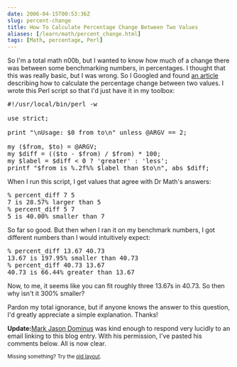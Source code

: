 ```yaml
--- 
date: 2006-04-15T00:53:36Z
slug: percent-change
title: How To Calculate Percentage Change Between Two Values
aliases: [/learn/math/percent_change.html]
tags: [Math, percentage, Perl]
---
```


<p>So I'm a total math n00b, but I wanted to know how much of a change there was between some benchmarking numbers, in percentages. I thought that this was really basic, but I was wrong. So I Googled and found <a href="http://mathforum.org/library/drmath/view/58083.html" title="Ask Dr. Math: Percent Change, Increase, Difference">an article</a> describing how to calculate the percentage change between two values. I wrote this Perl script so that I'd just have it in my toolbox:</p>

<pre>
#!/usr/local/bin/perl -w

use strict;

print &quot;\nUsage: $0 from to\n&quot; unless @ARGV == 2;

my ($from, $to) = @ARGV;
my $diff = (($to - $from) / $from) * 100;
my $label = $diff &lt; 0 ? &#x0027;greater&#x0027; : &#x0027;less&#x0027;;
printf &quot;$from is %.2f%% $label than $to\n&quot;, abs $diff;
</pre>

<p>When I run this script, I get values that agree with Dr Math's answers:</p>

<pre>
% percent_diff 7 5
7 is 28.57% larger than 5
% percent_diff 5 7
5 is 40.00% smaller than 7
</pre>

<p>So far so good. But then when I ran it on my benchmark numbers, I got different numbers than I would intuitively expect:</p>

<pre>
% percent_diff 13.67 40.73
13.67 is 197.95% smaller than 40.73
% percent_diff 40.73 13.67
40.73 is 66.44% greater than 13.67
</pre>

<p>Now, to me, it seems like you can fit roughly three 13.67s in 40.73. So then why isn't it 300% smaller?</p>

<p>Pardon my total ignorance, but if anyone knows the answer to this question, I'd greatly appreciate a simple explanation. Thanks!</p>

<p><strong>Update:</strong><a href="http://www.plover.com/blog/" title="Mark Jason Dominus">Mark Jason Dominus</a> was kind enough to respond very lucidly to an email linking to this blog entry. With his permission, I've pasted his comments below. All is now clear.</p>

<p class="past"><small>Missing something? Try the <a rel="nofollow" href="http://past.justatheory.com/learn/math/percent_change.html">old layout</a>.</small></p>


